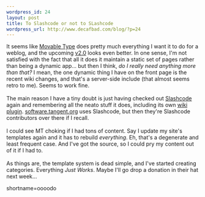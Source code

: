 ```yaml
--- 
wordpress_id: 24
layout: post
title: To Slashcode or not to SLashcode
wordpress_url: http://www.decafbad.com/blog/?p=24
---
```

It seems like <a href="http://www.movabletype.org">Movable Type</a> does pretty much everything I want it to do for a weblog, and the upcoming <a href="http://www.movabletype.org/2002_02_26.shtml#000224">v2.0</a> looks even better.  In one sense, I'm not satisfied with the fact that all it does it maintain a static set of pages rather than being a dynamic app...  but then I think, <i>do I really need anything more than that?</i>  I mean, the one dynamic thing I have on the front page is the recent wiki changes, and that's a server-side include (that almost seems retro to me).  Seems to work fine.
<br /><br />
The main reason I have a tiny doubt is just having checked out <a href="http://www.slashcode.com">Slashcode</a> again and remembering all the neato stuff it does, including its own <a href="http://slashcode.com/article.pl?sid=02/02/27/1723205&amp;mode=thread&amp;tid=24">wiki plugin</a>.  <a href="http://software.tangent.org/">software.tangent.org</a> uses Slashcode, but then they're Slashcode contributors over there if I recall.
<br /><br />
I could see MT choking if I had tons of content.  Say I update my site's templates again and it has to rebuild <i>everything</i>.  Eh, that's a degenerate and least frequent case.  And I've got the source, so I could pry my content out of it if I had to.
<br /><br />
As things are, the template system is dead simple, and I've started creating categories.  Everything <i>Just Works</i>.  Maybe I'll go drop a donation in their hat next week...
<!--more-->
shortname=oooodo

